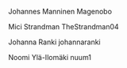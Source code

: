 Johannes Manninen
Magenobo

Mici Strandman
TheStrandman04

Johanna Ranki
johannaranki

Noomi Ylä-Ilomäki
nuum1
